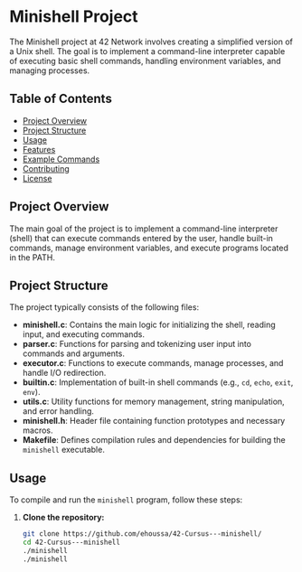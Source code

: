 # Minishell Project

The Minishell project at 42 Network involves creating a simplified version of a Unix shell. The goal is to implement a command-line interpreter capable of executing basic shell commands, handling environment variables, and managing processes.

## Table of Contents

- [Project Overview](#project-overview)
- [Project Structure](#project-structure)
- [Usage](#usage)
- [Features](#features)
- [Example Commands](#example-commands)
- [Contributing](#contributing)
- [License](#license)

## Project Overview

The main goal of the project is to implement a command-line interpreter (shell) that can execute commands entered by the user, handle built-in commands, manage environment variables, and execute programs located in the PATH.

## Project Structure

The project typically consists of the following files:

- **minishell.c**: Contains the main logic for initializing the shell, reading input, and executing commands.
- **parser.c**: Functions for parsing and tokenizing user input into commands and arguments.
- **executor.c**: Functions to execute commands, manage processes, and handle I/O redirection.
- **builtin.c**: Implementation of built-in shell commands (e.g., `cd`, `echo`, `exit`, `env`).
- **utils.c**: Utility functions for memory management, string manipulation, and error handling.
- **minishell.h**: Header file containing function prototypes and necessary macros.
- **Makefile**: Defines compilation rules and dependencies for building the `minishell` executable.

## Usage

To compile and run the `minishell` program, follow these steps:

1. **Clone the repository:**

   ```bash
   git clone https://github.com/ehoussa/42-Cursus---minishell/
   cd 42-Cursus---minishell
   ./minishell
   ./minishell
